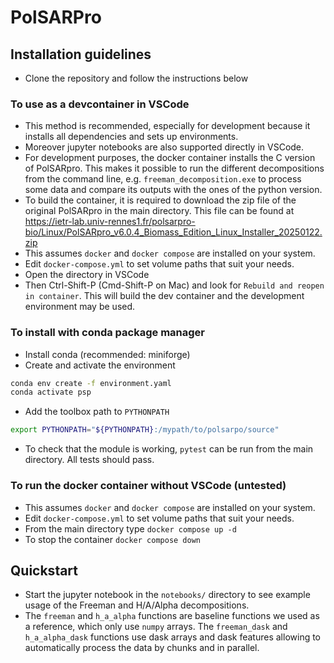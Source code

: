 # PolSARPro

## Installation guidelines
- Clone the repository and follow the instructions below 

### To use as a devcontainer in VSCode

- This method is recommended, especially for development because it installs all dependencies and sets up environments.
- Moreover jupyter notebooks are also supported directly in VSCode.
- For development purposes, the docker container installs the C version of PolSARpro. This makes it possible to run the different decompositions from the command line, e.g. `freeman_decomposition.exe` to process some data and compare its outputs with the ones of the python version.
- To build the container, it is required to download the zip file of the original PolSARpro in the main directory. This file can be found at https://ietr-lab.univ-rennes1.fr/polsarpro-bio/Linux/PolSARpro_v6.0.4_Biomass_Edition_Linux_Installer_20250122.zip
- This assumes `docker` and `docker compose` are installed on your system.
- Edit `docker-compose.yml` to set volume paths that suit your needs. 
- Open the directory in VSCode
- Then Ctrl-Shift-P (Cmd-Shift-P on Mac) and look for `Rebuild and reopen in container`. This will build the dev container and the development environment may be used.

### To install with conda package manager

- Install conda (recommended: miniforge)
- Create and activate the environment
```bash
conda env create -f environment.yaml
conda activate psp 
```
- Add the toolbox path to `PYTHONPATH`
```bash
export PYTHONPATH="${PYTHONPATH}:/mypath/to/polsarpo/source"
```
- To check that the module is working, `pytest` can be run from the main directory. All tests should pass.

### To run the docker container without VSCode (untested)
- This assumes `docker` and `docker compose` are installed on your system.
- Edit `docker-compose.yml` to set volume paths that suit your needs. 
- From the main directory type `docker compose up -d`
- To stop the container `docker compose down`

## Quickstart
- Start the jupyter notebook in the `notebooks/` directory to see example usage of the Freeman and H/A/Alpha decompositions.
- The `freeman` and `h_a_alpha` functions are baseline functions we used as a reference, which only use `numpy` arrays. The `freeman_dask` and `h_a_alpha_dask` functions use dask arrays and dask features allowing to automatically process the data by chunks and in parallel.
